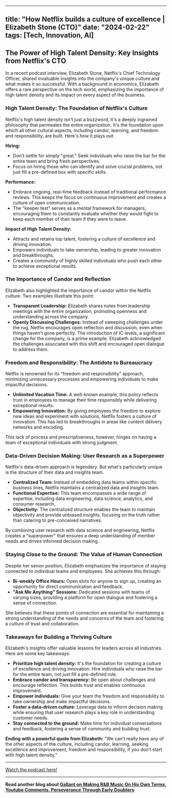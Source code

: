 
---
title: "How Netflix builds a culture of excellence | Elizabeth Stone (CTO)"
date: "2024-02-22"
tags: [Tech, Innovation, AI]
---

## The Power of High Talent Density: Key Insights from Netflix's CTO

In a recent podcast interview, Elizabeth Stone, Netflix's Chief Technology Officer, shared invaluable insights into the company's unique culture and what makes it so successful. With a background in economics, Elizabeth offers a rare perspective on the tech world, emphasizing the importance of high talent density and its impact on every aspect of the business.

### High Talent Density: The Foundation of Netflix's Culture

Netflix's high talent density isn't just a buzzword, it's a deeply ingrained philosophy that permeates the entire organization. It's the foundation upon which all other cultural aspects, including candor, learning, and freedom and responsibility, are built.  Here's how it plays out:

**Hiring:**

* Don't settle for simply "great." Seek individuals who raise the bar for the entire team and bring fresh perspectives.
* Focus on hiring those who can identify and solve crucial problems, not just fill a pre-defined box with specific skills.

**Performance:**

* Embrace ongoing, real-time feedback instead of traditional performance reviews. This keeps the focus on continuous improvement and creates a culture of open communication.
* The "keeper test" serves as a mental framework for managers, encouraging them to constantly evaluate whether they would fight to keep each member of their team if they were to leave.

**Impact of High Talent Density:**

* Attracts and retains top talent, fostering a culture of excellence and driving innovation.
* Empowers individuals to take ownership, leading to greater innovation and breakthroughs.
* Creates a community of highly skilled individuals who push each other to achieve exceptional results.

### The Importance of Candor and Reflection

Elizabeth also highlighted the importance of candor within the Netflix culture. Two examples illustrate this point:

* **Transparent Leadership:** Elizabeth shares notes from leadership meetings with the entire organization, promoting openness and understanding across the company.
* **Openly Discussing Challenges:**  Instead of sweeping challenges under the rug, Netflix encourages open reflection and discussion, even when things haven't gone perfectly. The introduction of IC levels, a significant change for the company, is a prime example. Elizabeth acknowledged the challenges associated with this shift and encouraged open dialogue to address them.

### Freedom and Responsibility: The Antidote to Bureaucracy

Netflix is renowned for its "freedom and responsibility" approach, minimizing unnecessary processes and empowering individuals to make impactful decisions. 

* **Unlimited Vacation Time:** A well-known example, this policy reflects trust in employees to manage their time responsibly while delivering exceptional results.
* **Empowering Innovation:**  By giving employees the freedom to explore new ideas and experiment with solutions, Netflix fosters a culture of innovation. This has led to breakthroughs in areas like content delivery networks and encoding.

This lack of process and prescriptiveness, however, hinges on having a team of exceptional individuals with strong judgment.

### Data-Driven Decision Making: User Research as a Superpower

Netflix's data-driven approach is legendary. But what's particularly unique is the structure of their data and insights team.

* **Centralized Team:** Instead of embedding data teams within specific business lines, Netflix maintains a centralized data and insights team.
* **Functional Expertise:**  This team encompasses a wide range of expertise, including data engineering, data science, analytics, and consumer research. 
* **Objectivity:** The centralized structure enables the team to maintain objectivity and provide unbiased insights, focusing on the truth rather than catering to pre-conceived narratives.

By combining user research with data science and engineering, Netflix creates a "superpower" that ensures a deep understanding of member needs and drives informed decision making.

### Staying Close to the Ground: The Value of Human Connection

Despite her senior position, Elizabeth emphasizes the importance of staying connected to individual teams and employees. She achieves this through:

* **Bi-weekly Office Hours:**  Open slots for anyone to sign up, creating an opportunity for direct communication and feedback.
* **"Ask Me Anything" Sessions:**  Dedicated sessions with teams of varying sizes, providing a platform for open dialogue and fostering a sense of connection.

She believes that these points of connection are essential for maintaining a strong understanding of the needs and concerns of the team and fostering a culture of trust and collaboration. 


### Takeaways for Building a Thriving Culture

Elizabeth's insights offer valuable lessons for leaders across all industries. Here are some key takeaways:

* **Prioritize high talent density:**  It's the foundation for creating a culture of excellence and driving innovation. Hire individuals who raise the bar for the entire team, not just fill a pre-defined role.
* **Embrace candor and transparency:**  Be open about challenges and encourage reflection. This builds trust and enables continuous improvement.
* **Empower individuals:** Give your team the freedom and responsibility to take ownership and make impactful decisions.
* **Foster a data-driven culture:**  Leverage data to inform decision making while ensuring that user research plays a key role in understanding customer needs.
* **Stay connected to the ground:** Make time for individual conversations and feedback, fostering a sense of community and building trust.

**Ending with a powerful quote from Elizabeth:** "We can’t really have any of the other aspects of the culture, including candor, learning, seeking excellence and improvement, freedom and responsibility, if you don’t start with high talent density."

---
        




<a href="https://youtube.com/watch?v=2XgU6T4DalY" target="_blank">Watch the podcast here!</a>


---

**Read another blog about [Gallant on Making R&B Music On His Own Terms, Youtube Comments, Perseverance Through Early Doubters](./20191105-gallant-hardknocktv.md)**
